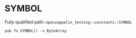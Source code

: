 # SYMBOL

Fully qualified path: `openzeppelin_testing::constants::SYMBOL`

<pre><code class="language-rust">pub fn SYMBOL() -&gt; ByteArray</code></pre>

